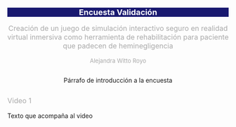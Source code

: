 <style>

.titulo{
    font-size: large;
    color: white;
    background-color: midnightblue; 
}

.h2{
    font-size: medium;
    color: darkgrey;
}

.h4{
    font-size: small;
    color: darkgray;
}

p.intro{
  margin: 2em;
}


a {
  display: block;
  text-align:center;
  top: 0;
  left: 0;
  margin: 30px;
  padding: 10px;
}
    
a, a:before, a:after {
  color: black;
  font-size: 1.4em;
  font-weight: 700;
  text-decoration: none;
  transition: all .20s ease;
  -webkit-transition: all .20s ease;
  -moz-transition: all .20s ease;
  -o-transition: all .20s ease;
}

.button {
  width: 300px;
  text-align: center;
  background: yellow;
  border: 2px solid yellow;
}

.button-box {
  padding: 25px;
  a {
    display: inline-block;  
  }

iframe{
  align: center;
}
</style>

<div align="center">
    <h1 class="titulo">Encuesta Validación</h1>
    <p class="h2">Creación de un juego de simulación interactivo seguro en realidad virtual inmersiva como herramienta de rehabilitación para paciente que padecen de heminegligencia</p>
    <p class="h4">Alejandra Witto Royo</p>
    <p class="intro">Párrafo de introducción a la encuesta</p>
</div>

<div>
  <p class="h2">Video 1</p>
  <p>Texto que acompaña al video</p>
  <p style="center">
<iframe src="hhttps://www.youtube.com/watch?v=a5i-KdUQ47o" width="100%" height="100%" frameBorder="0" class="giphy-embed" allowFullScreen></iframe>
 <a href="#" class="button button-lr">Formulario</a>
 </p>
</div>

<div>
  <p class="h2">Video 2</p>
  <p>Texto que acompaña al video</p>
  <p style="center">
<iframe src="https://www.youtube.com/watch?v=a5i-KdUQ47o" width="100%" frameBorder="0" class="giphy-embed" allowFullScreen></iframe>
<a href="#" class="button button-lr">Formulario</a>
</p>
</div>

<div>
  <p class="h2">Video 3</p>
  <p>Texto que acompaña al video</p>
  <p style="center">
<iframe width="560" height="315" src="https://www.youtube.com/embed/6366dxFf-Os?si=O25fMvXksvYkMvLu" title="YouTube video player" frameborder="0" allow="accelerometer; autoplay; clipboard-write; encrypted-media; gyroscope; picture-in-picture; web-share" referrerpolicy="strict-origin-when-cross-origin" allowfullscreen></iframe>
<a href="#" class="button button-lr">Formulario</a>
</p>
</div>